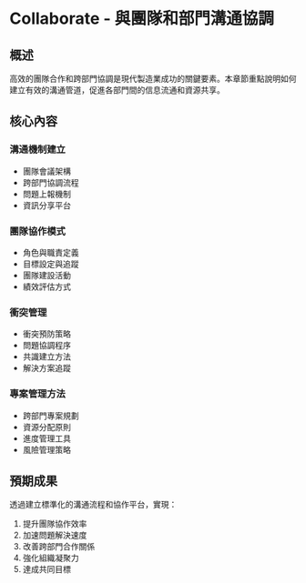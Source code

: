 # Collaborate - 與團隊和部門溝通協調

## 概述
高效的團隊合作和跨部門協調是現代製造業成功的關鍵要素。本章節重點說明如何建立有效的溝通管道，促進各部門間的信息流通和資源共享。

## 核心內容

### 溝通機制建立
- 團隊會議架構
- 跨部門協調流程
- 問題上報機制
- 資訊分享平台

### 團隊協作模式
- 角色與職責定義
- 目標設定與追蹤
- 團隊建設活動
- 績效評估方式

### 衝突管理
- 衝突預防策略
- 問題協調程序
- 共識建立方法
- 解決方案追蹤

### 專案管理方法
- 跨部門專案規劃
- 資源分配原則
- 進度管理工具
- 風險管理策略

## 預期成果
透過建立標準化的溝通流程和協作平台，實現：
1. 提升團隊協作效率
2. 加速問題解決速度
3. 改善跨部門合作關係
4. 強化組織凝聚力
5. 達成共同目標